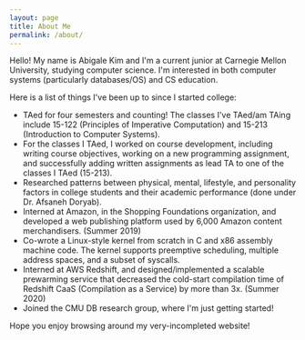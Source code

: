 ```yaml
---
layout: page
title: About Me
permalink: /about/
---
```


Hello! My name is Abigale Kim and I'm a current junior at Carnegie Mellon University, studying computer science. I'm interested in both computer systems (particularly databases/OS) and CS education. 

Here is a list of things I've been up to since I started college:
- TAed for four semesters and counting! The classes I've TAed/am TAing include 15-122 (Principles of Imperative Computation) and 15-213 (Introduction to Computer Systems).
- For the classes I TAed, I worked on course development, including writing course objectives, working on a new programming assignment, and successfully adding written assignments as lead TA to one of the classes I TAed (15-213).
- Researched patterns between physical, mental, lifestyle, and personality factors in college students and their academic performance (done under Dr. Afsaneh Doryab).
- Interned at Amazon, in the Shopping Foundations organization, and developed a web publishing platform used by 6,000 Amazon content merchandisers. (Summer 2019)
- Co-wrote a Linux-style kernel from scratch in C and x86 assembly machine code. The kernel supports preemptive scheduling, multiple address spaces, and a subset of syscalls.
- Interned at AWS Redshift, and designed/implemented a scalable prewarming service that decreased the cold-start compilation time of Redshift CaaS (Compilation as a Service) by more than 3x. (Summer 2020)
- Joined the CMU DB research group, where I'm just getting started!

Hope you enjoy browsing around my very-incompleted website!

